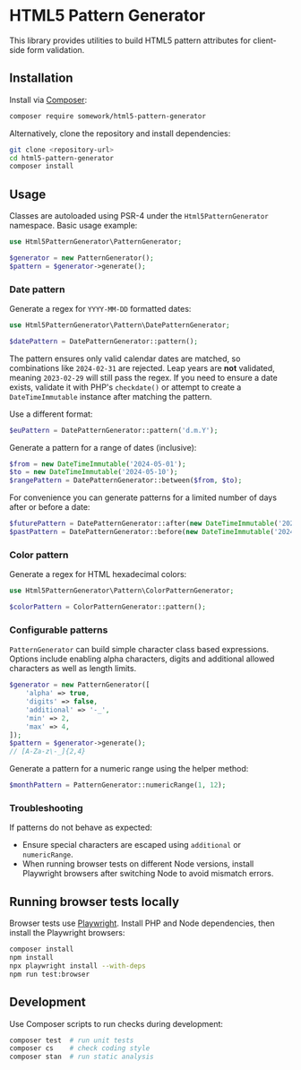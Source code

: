# HTML5 Pattern Generator

This library provides utilities to build HTML5 pattern attributes for client-side form validation.

## Installation

Install via [Composer](https://getcomposer.org/):

```bash
composer require somework/html5-pattern-generator
```

Alternatively, clone the repository and install dependencies:

```bash
git clone <repository-url>
cd html5-pattern-generator
composer install
```

## Usage

Classes are autoloaded using PSR-4 under the `Html5PatternGenerator` namespace. Basic usage example:

```php
use Html5PatternGenerator\PatternGenerator;

$generator = new PatternGenerator();
$pattern = $generator->generate();
```

### Date pattern

Generate a regex for `YYYY-MM-DD` formatted dates:

```php
use Html5PatternGenerator\Pattern\DatePatternGenerator;

$datePattern = DatePatternGenerator::pattern();
```

The pattern ensures only valid calendar dates are matched, so combinations like
`2024-02-31` are rejected. Leap years are **not** validated, meaning
`2023-02-29` will still pass the regex. If you need to ensure a date exists,
validate it with PHP's `checkdate()` or attempt to create a
`DateTimeImmutable` instance after matching the pattern.

Use a different format:

```php
$euPattern = DatePatternGenerator::pattern('d.m.Y');
```

Generate a pattern for a range of dates (inclusive):

```php
$from = new DateTimeImmutable('2024-05-01');
$to = new DateTimeImmutable('2024-05-10');
$rangePattern = DatePatternGenerator::between($from, $to);
```

For convenience you can generate patterns for a limited number of days after or before a date:

```php
$futurePattern = DatePatternGenerator::after(new DateTimeImmutable('2024-06-01'), 7);
$pastPattern = DatePatternGenerator::before(new DateTimeImmutable('2024-06-01'), 7);
```

### Color pattern

Generate a regex for HTML hexadecimal colors:

```php
use Html5PatternGenerator\Pattern\ColorPatternGenerator;

$colorPattern = ColorPatternGenerator::pattern();
```


### Configurable patterns

`PatternGenerator` can build simple character class based expressions. Options
include enabling alpha characters, digits and additional allowed characters as
well as length limits.

```php
$generator = new PatternGenerator([
    'alpha' => true,
    'digits' => false,
    'additional' => '-_',
    'min' => 2,
    'max' => 4,
]);
$pattern = $generator->generate();
// [A-Za-z\-_]{2,4}
```

Generate a pattern for a numeric range using the helper method:

```php
$monthPattern = PatternGenerator::numericRange(1, 12);
```

### Troubleshooting

If patterns do not behave as expected:

* Ensure special characters are escaped using `additional` or `numericRange`.
* When running browser tests on different Node versions, install Playwright
  browsers after switching Node to avoid mismatch errors.


## Running browser tests locally

Browser tests use [Playwright](https://playwright.dev/). Install PHP and Node dependencies, then install the Playwright browsers:

```bash
composer install
npm install
npx playwright install --with-deps
npm run test:browser
```

## Development

Use Composer scripts to run checks during development:

```bash
composer test  # run unit tests
composer cs    # check coding style
composer stan  # run static analysis
```
